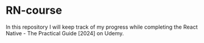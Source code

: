 # RN-course
In this repository I will keep track of my progress while completing the React Native - The Practical Guide [2024] on Udemy.
